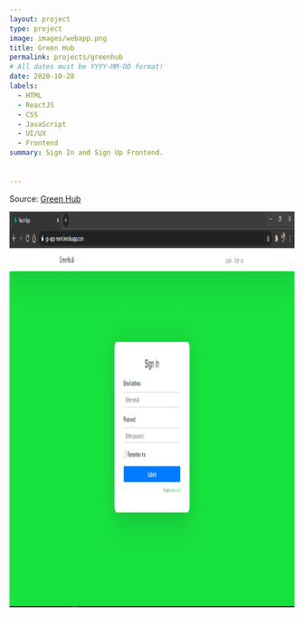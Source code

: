 ```yaml
---
layout: project
type: project
image: images/webapp.png
title: Green Hub
permalink: projects/greenhub
# All dates must be YYYY-MM-DD format!
date: 2020-10-28
labels:
  - HTML
  - ReactJS
  - CSS
  - JavaScript
  - UI/UX
  - Frontend
summary: Sign In and Sign Up Frontend.
  

---
```


Source: <a href="https://github.com/kkjaseem/gs-app-mern"><i class="large github icon"></i>Green Hub</a>

<div>
  <img src="../images/green.png" width="1266" height="700">
 
</div>

